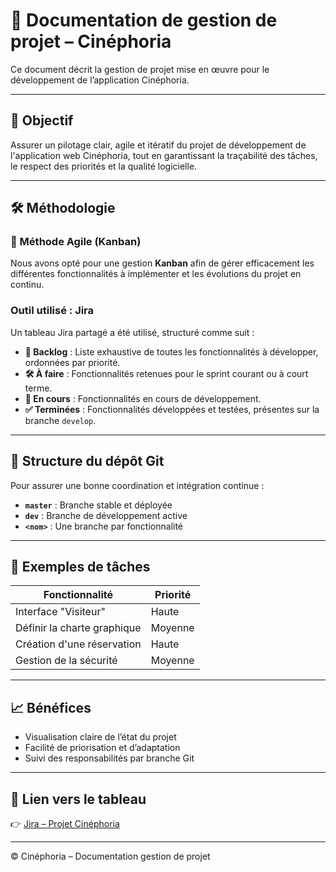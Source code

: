 # 📂 Documentation de gestion de projet – Cinéphoria

Ce document décrit la gestion de projet mise en œuvre pour le développement de l’application Cinéphoria.

---

## 🎯 Objectif

Assurer un pilotage clair, agile et itératif du projet de développement de l'application web Cinéphoria, tout en garantissant la traçabilité des tâches, le respect des priorités et la qualité logicielle.

---

## 🛠️ Méthodologie

### 🔄 Méthode Agile (Kanban)

Nous avons opté pour une gestion **Kanban** afin de gérer efficacement les différentes fonctionnalités à implémenter et les évolutions du projet en continu.

### Outil utilisé : **Jira**

Un tableau Jira partagé a été utilisé, structuré comme suit :

- **📌 Backlog** : Liste exhaustive de toutes les fonctionnalités à développer, ordonnées par priorité.
- **🛠️ À faire** : Fonctionnalités retenues pour le sprint courant ou à court terme.
- **🚧 En cours** : Fonctionnalités en cours de développement.
- **✅ Terminées** : Fonctionnalités développées et testées, présentes sur la branche `develop`.


---

## 🧱 Structure du dépôt Git

Pour assurer une bonne coordination et intégration continue :

- **`master`** : Branche stable et déployée
- **`dev`** : Branche de développement active
- **`<nom>`** : Une branche par fonctionnalité


---

## 📌 Exemples de tâches

| Fonctionnalité              |  Priorité |
|-----------------------------|----------|
| Interface "Visiteur"        |  Haute   |
| Définir la charte graphique | Moyenne  |
| Création d'une réservation  | Haute    |
| Gestion de la sécurité      | Moyenne  |

---



## 📈 Bénéfices

- Visualisation claire de l’état du projet
- Facilité de priorisation et d’adaptation
- Suivi des responsabilités par branche Git

---

## 🔗 Lien vers le tableau

👉 [Jira – Projet Cinéphoria](https://cinephoriastudi.atlassian.net/jira/software/projects/KAN/list)

---

© Cinéphoria – Documentation gestion de projet